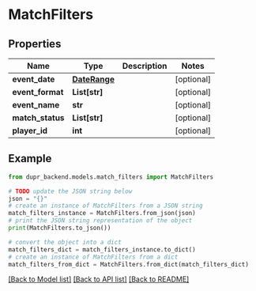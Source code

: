 # MatchFilters


## Properties

Name | Type | Description | Notes
------------ | ------------- | ------------- | -------------
**event_date** | [**DateRange**](DateRange.md) |  | [optional] 
**event_format** | **List[str]** |  | [optional] 
**event_name** | **str** |  | [optional] 
**match_status** | **List[str]** |  | [optional] 
**player_id** | **int** |  | [optional] 

## Example

```python
from dupr_backend.models.match_filters import MatchFilters

# TODO update the JSON string below
json = "{}"
# create an instance of MatchFilters from a JSON string
match_filters_instance = MatchFilters.from_json(json)
# print the JSON string representation of the object
print(MatchFilters.to_json())

# convert the object into a dict
match_filters_dict = match_filters_instance.to_dict()
# create an instance of MatchFilters from a dict
match_filters_from_dict = MatchFilters.from_dict(match_filters_dict)
```
[[Back to Model list]](../README.md#documentation-for-models) [[Back to API list]](../README.md#documentation-for-api-endpoints) [[Back to README]](../README.md)


